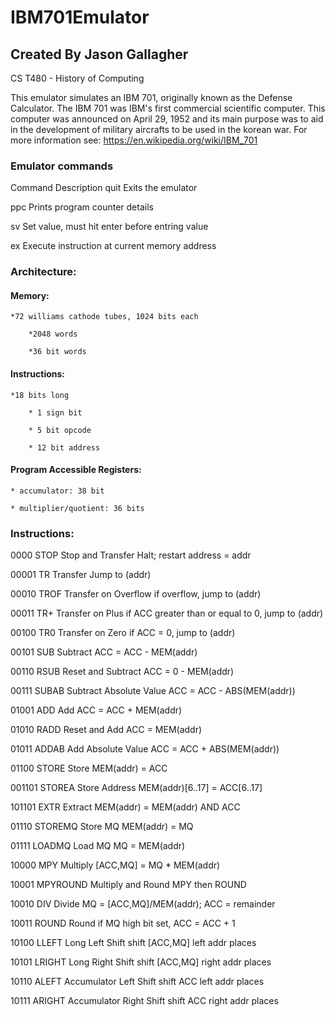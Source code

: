 # IBM701Emulator
## Created By Jason Gallagher

CS T480 - History of Computing

This emulator simulates an IBM 701, originally known as the Defense Calculator. The IBM 701 was IBM's first
commercial scientific computer. This computer was announced on April 29, 1952 and its main purpose was to aid
in the development of military aircrafts to be used in the korean war.
For more information see: https://en.wikipedia.org/wiki/IBM_701
### Emulator commands
Command Description
quit    Exits the emulator

ppc     Prints program counter details

sv      Set value, must hit enter before entring value

ex      Execute instruction at current memory address
### Architecture:
#### Memory:
	
    *72 williams cathode tubes, 1024 bits each
		
        *2048 words
		
        *36 bit words

#### Instructions:
	
    *18 bits long
		
        * 1 sign bit
		
        * 5 bit opcode
		
        * 12 bit address

#### Program Accessible Registers:
	
    * accumulator: 38 bit
	
    * multiplier/quotient: 36 bits

### Instructions:

0000 STOP	Stop and Transfer        Halt; restart address = addr

00001 TR        Transfer                 Jump to (addr)

00010 TROF     Transfer on Overflow     if overflow, jump to (addr)

00011 TR+      Transfer on Plus         if ACC greater than or equal to 0, jump to (addr)

00100 TR0      Transfer on Zero         if ACC = 0, jump to (addr)

00101 SUB       Subtract                 ACC = ACC - MEM(addr)

00110 RSUB     Reset and Subtract       ACC = 0 - MEM(addr)

00111 SUBAB    Subtract Absolute Value  ACC = ACC - ABS(MEM(addr))

01001 ADD       Add                      ACC = ACC + MEM(addr)

01010 RADD     Reset and Add            ACC = MEM(addr)

01011 ADDAB    Add Absolute Value       ACC = ACC + ABS(MEM(addr))

01100 STORE     Store                    MEM(addr) = ACC

001101 STOREA   Store Address            MEM(addr)[6..17] = ACC[6..17]

101101 EXTR      Extract                  MEM(addr) = MEM(addr) AND ACC

01110 STOREMQ  Store MQ                 MEM(addr) = MQ

01111 LOADMQ   Load MQ                  MQ = MEM(addr)

10000 MPY       Multiply                 [ACC,MQ] = MQ * MEM(addr)

10001 MPYROUND Multiply and Round       MPY then ROUND

10010 DIV       Divide                   MQ = [ACC,MQ]/MEM(addr); ACC = remainder

10011 ROUND     Round                    if MQ high bit set, ACC = ACC + 1

10100 LLEFT    Long Left Shift          shift [ACC,MQ] left addr places

10101 LRIGHT   Long Right Shift         shift [ACC,MQ] right addr places

10110 ALEFT    Accumulator Left Shift   shift ACC left addr places

10111 ARIGHT   Accumulator Right Shift  shift ACC right addr places

